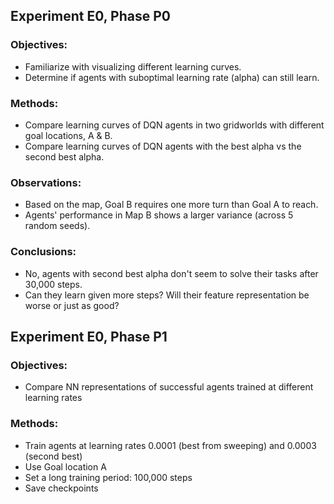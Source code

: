 ##  Experiment E0, Phase P0
### Objectives: 
- Familiarize with visualizing different learning curves. 
- Determine if agents with suboptimal learning rate (alpha) can still learn.
### Methods: 
- Compare learning curves of DQN agents in two gridworlds with different goal locations, A & B.
- Compare learning curves of DQN agents with the best alpha vs the second best alpha.
### Observations: 
- Based on the map, Goal B requires one more turn than Goal A to reach. 
- Agents' performance in Map B shows a larger variance (across 5 random seeds). 
### Conclusions: 
- No, agents with second best alpha don't seem to solve their tasks after 30,000 steps.
- Can they learn given more steps? Will their feature representation be worse or just as good?

## Experiment E0, Phase P1
### Objectives: 
- Compare NN representations of successful agents trained at different learning rates
### Methods: 
- Train agents at learning rates 0.0001 (best from sweeping) and 0.0003 (second best)
- Use Goal location A
- Set a long training period: 100,000 steps
- Save checkpoints



